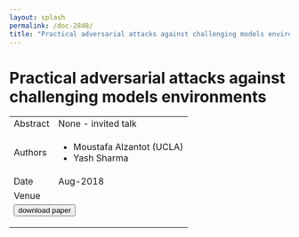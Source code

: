 ```yaml
---
layout: splash
permalink: /doc-2848/
title: "Practical adversarial attacks against challenging models environments"
---
```


# Practical adversarial attacks against challenging models environments

<table>
    <tbody>
    <tr>
        <td>Abstract</td>
        <td>None - invited talk</td>
    </tr>
    <tr>
        <td>Authors</td>
        <td>
            <ul>
                <li>Moustafa Alzantot (UCLA)</li>
                <li>Yash Sharma</li>
            </ul>
        </td>
    </tr>
    <tr>
        <td>Date</td>
        <td>Aug-2018</td>
    </tr>
    <tr>
        <td>Venue</td>
        <td></td>
    </tr>
        <tr>
            <td colspan="2">
                <form method="get" action="https://ibm.box.com/v/doc-2848-paper">
                    <button type="submit">download paper</button>
                </form>
            </td>
        </tr>
    </tbody>
</table>
